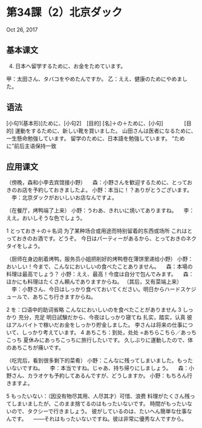 # 第34課（2）北京ダック
Oct 26, 2017

## 基本课文
4. 日本へ留学するために、お金をためています。

甲：太田さん、タバコをやめたんですか。
乙：ええ、健康のためにやめました。

## 语法
[小句1(基本形)]ために、[小句2]　[目的]
[名]＋の＋ために、[小句]　　　　[目的]
運動をするために、新しい靴を買いました。
山田さんは医者になるために、一生懸命勉強しています。
留学のために、日本語を勉強しています。
“ために”前后主语保持一致

## 应用课文
（傍晚，森和小李去宾馆接小野）
　森：小野さんを歓迎するために、とっておきのお店を予約しておきましたよ。
小野：本当に！？ありがとうございます。
　李：北京ダックがおいしいお店なんですよ。

（在餐厅，烤鸭端了上来）
小野：うわあ、きれいに焼いてありますね。
　李：ええ。おいしそうな色でしょう。

1
とっておき＋の＋名词
为了某种场合或用途而特别留着的东西或场所
これはとっておきのお酒です。どうぞ。
今日はパーティーがあるから、とっておきのネクタイをしよう。


（厨师在身边削着烤鸭，服务员小姐把削好的烤鸭卷在薄饼里递给小野）
小野：おいしい！今まで、こんなにおいしいの食べたことありません。
　森：本場の料理は最高でしょう？
小野：ええ、最高！今度は自分で包んでみます。
　森：ほかにも料理はたくさん頼んでありますからね。
（其后，又有菜端上来）
　李：小野さん、今日はしっかり食べておいてください。明日からハードスケジュールで、あちこち行きますからね。

2
を：口语中的助词省略
こんなにおいしいのを食べたことがありません
3
しっかり
充分，充足
明日試験だから、今夜はしっかり寝てね
扎实，踏实，认真
彼はアルバイトで稼いだお金をしっかり貯金しました。
李さんは将来の仕事について、しっかり考えています。
4
あちこち：到处，处处
=あちらこちら／あっちこっち
夏休みにあっちこっちに旅行したいです。
久しぶりに運動したので、体のあちこちが痛いです。

（吃完后，看到很多剩下的菜肴）
小野：こんなに残ってしまいました。もったいないですね。
　李：本当ですね。じゃあ、持ち帰りにしましょう。
　森：小野さん、カラオケも予約してあるんですが、どうしますか。
小野：もちろん行きますよ。

5
もったいない：（因没有物尽其用、人尽其才）可惜、浪费
料理がたくさん残ってしまいましたが、このまま捨てるのはもったいないです。
時間がもったいないので、タクシーで行きましょう。
彼がしているのは、たいへん簡単な仕事なんです。
　——それはもったいないですね。彼は非常に優秀な人ですから。
